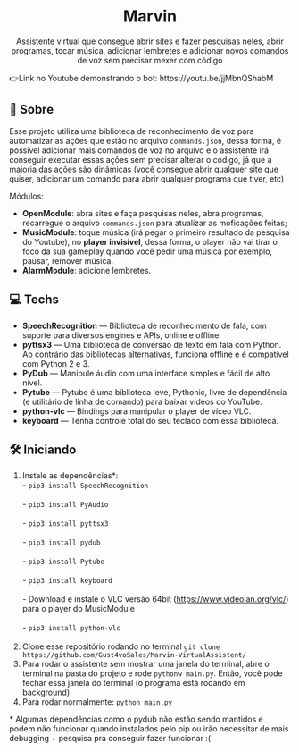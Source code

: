 <h1 align="center">
Marvin
</h1>

<p align="center">Assistente virtual que consegue abrir sites e fazer pesquisas neles, abrir programas, tocar música, adicionar lembretes e adicionar novos comandos de voz
  sem precisar mexer com código </p>
👉Link no Youtube demonstrando o bot: https://youtu.be/jjMbnQShabM

## 📜 Sobre
Esse projeto utiliza uma biblioteca de reconhecimento de voz para automatizar as ações que estão no arquivo ```commands.json```, dessa forma, é possível adicionar mais comandos
de voz no arquivo e o assistente irá conseguir executar essas ações sem precisar alterar o código, já que a maioria das ações são dinâmicas (você consegue abrir qualquer site 
que quiser, adicionar um comando para abrir qualquer programa que tiver, etc)

Módulos:
 - **OpenModule**: abra sites e faça pesquisas neles, abra programas, recarregue o arquivo ```commands.json``` para atualizar as moficações feitas;
 - **MusicModule**: toque música (irá pegar o primeiro resultado da pesquisa do Youtube), no **player invisível**, dessa forma, o player não vai tirar o foco da sua gameplay quando você pedir uma música por exemplo, pausar, remover música.
 - **AlarmModule**: adicione lembretes.


## 💻 Techs
[//]: # (Add the features of your project here:)
- **SpeechRecognition** — Biblioteca de reconhecimento de fala, com suporte para diversos engines e APIs, online e offline.
- **pyttsx3** — Uma biblioteca de conversão de texto em fala com Python. Ao contrário das bibliotecas alternativas, funciona offline e é compatível com Python 2 e 3.
- **PyDub** — Manipule áudio com uma interface simples e fácil de alto nível.
- **Pytube** — Pytube é uma biblioteca leve, Pythonic, livre de dependência (e utilitário de linha de comando) para baixar vídeos do YouTube.
- **python-vlc** — Bindings para manipular o player de víceo VLC.
- **keyboard** — Tenha controle total do seu teclado com essa biblioteca.

## 🛠 Iniciando
1. Instale as dependências*: 
  &nbsp; &nbsp;<div>- ```pip3 install SpeechRecognition``` </div>
  &nbsp; &nbsp;<div>- ```pip3 install PyAudio``` </div>
  &nbsp; &nbsp;<div>- ```pip3 install pyttsx3``` </div>
  &nbsp; &nbsp;<div>- ```pip3 install pydub``` </div>
  &nbsp; &nbsp;<div>- ```pip3 install Pytube``` </div>
  &nbsp; &nbsp;<div>- ```pip3 install keyboard``` </div>
  &nbsp; &nbsp;<div>- Download e instale o VLC versão 64bit (https://www.videolan.org/vlc/) para o player do MusicModule </div>
  &nbsp; &nbsp;<div>- ```pip3 install python-vlc``` </div> <br>  
2. Clone esse repositório rodando no terminal ```git clone https://github.com/Gust4voSales/Marvin-VirtualAssistent/ ``` 
3. Para rodar o assistente sem mostrar uma janela do terminal, abre o terminal na pasta do projeto e rode ```pythonw main.py```. 
  Então, você pode fechar essa janela do terminal (o programa está rodando em background) 
3. Para rodar normalmente: ```python main.py```

\* Algumas dependências como o pydub não estão sendo mantidos e podem não funcionar quando instalados pelo pip ou irão necessitar de mais debugging + pesquisa pra conseguir fazer funcionar :(

